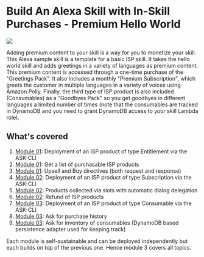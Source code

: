 # Build An Alexa Skill with In-Skill Purchases - Premium Hello World
<img src="https://m.media-amazon.com/images/G/01/mobile-apps/dex/alexa/alexa-skills-kit/tutorials/fact/header._TTH_.png" />

Adding premium content to your skill is a way for you to monetize your skill.  This Alexa sample skill is a template for a basic ISP skill. It takes the hello world skill and adds greetings in a variety of languages as premium content. This premium content is accessed through a one-time purchase of the "Greetings Pack". It also includes a monthly "Premium Subscription", which greets the customer in multiple languages in a variety of voices using Amazon Polly. Finally, the third type of ISP product is also included (Consumables) as a "Goodbyes Pack" so you get goodbyes in different languages a limited number of times (note that the consumables are tracked in DynamoDB and you need to grant DynamoDB access to your skill Lambda role).

## What's covered
1. [Module 01](./01): Deployment of an ISP product of type Entitlement via the ASK-CLI
2. [Module 01](./01): Get a list of purchasable ISP products
3. [Module 01](./01): Upsell and Buy directives (both request and response)
4. [Module 02](./02): Deployment of an ISP product of type Subscription via the ASK-CLI
5. [Module 02](./02): Products collected via slots with automatic dialog delegation
6. [Module 02](./02): Refund of ISP products
7. [Module 03](./03): Deployment of an ISP product of type Consumable via the ASK-CLI
8. [Module 03](./03): Ask for purchase history
9. [Module 03](./03): Ask for inventory of consumables (DynamoDB based persistence adapter used for keeping track)

Each module is self-sustainable and can be deployed independently but each builds on top of the previous one. Hence module 3 covers all topics.